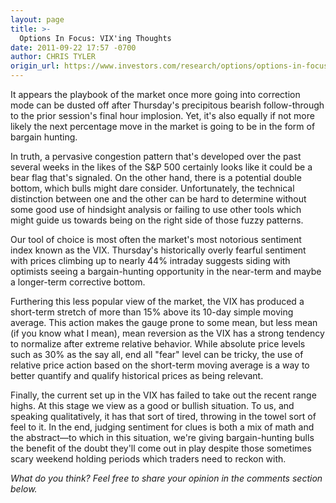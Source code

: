 ```yaml
---
layout: page
title: >-
  Options In Focus: VIX'ing Thoughts
date: 2011-09-22 17:57 -0700
author: CHRIS TYLER
origin_url: https://www.investors.com/research/options/options-in-focus-vixing-thoughts/
---
```






It appears the playbook of the market once more going into correction mode can be dusted off after Thursday's precipitous bearish follow-through to the prior session's final hour implosion. Yet, it's also equally if not more likely the next percentage move in the market is going to be in the form of bargain hunting. 

  

In truth, a pervasive congestion pattern that's developed over the past several weeks in the likes of the S&P 500 certainly looks like it could be a bear flag that's signaled. On the other hand, there is a potential double bottom, which bulls might dare consider. Unfortunately, the technical distinction between one and the other can be hard to determine without some good use of hindsight analysis or failing to use other tools which might guide us towards being on the right side of those fuzzy patterns. 

  

Our tool of choice is most often the market's most notorious sentiment index known as the VIX. Thursday's historically overly fearful sentiment with prices climbing up to nearly 44% intraday suggests siding with optimists seeing a bargain-hunting opportunity in the near-term and maybe a longer-term corrective bottom. 

  

Furthering this less popular view of the market, the VIX has produced a short-term stretch of more than 15% above its 10-day simple moving average. This action makes the gauge prone to some mean, but less mean (if you know what I mean), mean reversion as the VIX has a strong tendency to normalize after extreme relative behavior. While absolute price levels such as 30% as the say all, end all "fear" level can be tricky, the use of relative price action based on the short-term moving average is a way to better quantify and qualify historical prices as being relevant. 

  

Finally, the current set up in the VIX has failed to take out the recent range highs. At this stage we view as a good or bullish situation. To us, and speaking qualitatively, it has that sort of tired, throwing in the towel sort of feel to it. In the end, judging sentiment for clues is both a mix of math and the abstract—to which in this situation, we're giving bargain-hunting bulls the benefit of the doubt they'll come out in play despite those sometimes scary weekend holding periods which traders need to reckon with.

  

*What do you think? Feel free to share your opinion in the comments section below.*




